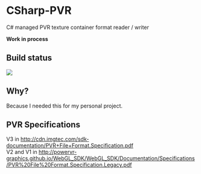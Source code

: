 # CSharp-PVR

C# managed PVR texture container format reader / writer

**Work in process**

## Build status

![](https://github.com/mcraiha/CSharp-PVR/workflows/.NET%20Core/badge.svg)

## Why?

Because I needed this for my personal project.

## PVR Specifications

V3 in http://cdn.imgtec.com/sdk-documentation/PVR+File+Format.Specification.pdf  
V2 and V1 in http://powervr-graphics.github.io/WebGL_SDK/WebGL_SDK/Documentation/Specifications/PVR%20File%20Format.Specification.Legacy.pdf